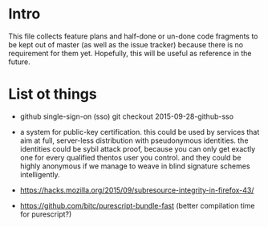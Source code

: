 # Intro

This file collects feature plans and half-done or un-done code
fragments to be kept out of master (as well as the issue tracker)
because there is no requirement for them yet.  Hopefully, this will be
useful as reference in the future.


# List ot things

- github single-sign-on (sso)
  git checkout 2015-09-28-github-sso

- a system for public-key certification.  this could be used by
  services that aim at full, server-less distribution with
  pseudonymous identities.  the identities could be sybil attack
  proof, because you can only get exactly one for every qualified
  thentos user you control.  and they could be highly anonymous if we
  manage to weave in blind signature schemes intelligently.

- https://hacks.mozilla.org/2015/09/subresource-integrity-in-firefox-43/

- https://github.com/bitc/purescript-bundle-fast (better compilation
  time for purescript?)
